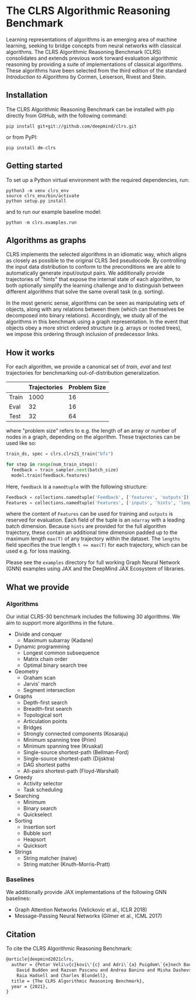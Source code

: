 # The CLRS Algorithmic Reasoning Benchmark

Learning representations of algorithms is an emerging area of machine learning,
seeking to bridge concepts from neural networks with classical algorithms. The
CLRS Algorithmic Reasoning Benchmark (CLRS) consolidates and extends previous
work torward evaluation algorithmic reasoning by providing a suite of
implementations of classical algorithms. These algorithms have been selected
from the third edition of the standard *Introduction to Algorithms* by Cormen,
Leiserson, Rivest and Stein.

## Installation

The CLRS Algorithmic Reasoning Benchmark can be installed with pip directly from
GitHub, with the following command:

```shell
pip install git+git://github.com/deepmind/clrs.git
```

or from PyPI:

```shell
pip install dm-clrs
```

## Getting started

To set up a Python virtual environment with the required dependencies, run:

```shell
python3 -m venv clrs_env
source clrs_env/bin/activate
python setup.py install
```

and to run our example baseline model:

```shell
python -m clrs.examples.run
```

## Algorithms as graphs

CLRS implements the selected algorithms in an idiomatic way, which aligns as
closely as possible to the original CLRS 3ed pseudocode. By controlling the
input data distribution to conform to the preconditions we are able to
automatically generate input/output pairs. We additionally provide trajectories
of "hints" that expose the internal state of each algorithm, to both optionally
simplify the learning challenge and to distinguish between different algorithms
that solve the same overall task (e.g. sorting).

In the most generic sense, algorithms can be seen as manipulating sets of
objects, along with any relations between them (which can themselves be
decomposed into binary relations). Accordingly, we study all of the algorithms
in this benchmark using a graph representation. In the event that objects obey a
more strict ordered structure (e.g. arrays or rooted trees), we impose this
ordering through inclusion of predecessor links.

## How it works

For each algorithm, we provide a canonical set of *train*, *eval* and *test*
trajectories for benchmarking out-of-distribution generalization.

|       | Trajectories | Problem Size |
|-------|--------------|--------------|
| Train | 1000         | 16           |
| Eval  | 32           | 16           |
| Test  | 32           | 64           |


where "problem size" refers to e.g. the length of an array or number of nodes in
a graph, depending on the algorithm. These trajectories can be used like so:

```python
train_ds, spec = clrs.clrs21_train("bfs")

for step in range(num_train_steps):
  feedback = train_sampler.next(batch_size)
  model.train(feedback.features)
```

Here, `feedback` is a `namedtuple` with the following structure:

```python
Feedback = collections.namedtuple('Feedback', ['features', 'outputs'])
Features = collections.namedtuple('Features', ['inputs', 'hints', 'lengths'])
```

where the content of `Features` can be used for training and `outputs` is
reserved for evaluation. Each field of the tuple is an `ndarray` with a leading
batch dimension. Because `hints` are provided for the full algorithm trajectory,
these contain an additional time dimension padded up to the maximum length
`max(T)` of any trajectory within the dataset. The `lengths` field specifies the
true length `t <= max(T)` for each trajectory, which can be used e.g. for loss
masking.

Please see the `examples` directory for full working Graph Neural Network (GNN)
examples using JAX and the DeepMind JAX Ecosystem of libraries.

## What we provide

### Algorithms

Our initial CLRS-30 benchmark includes the following 30 algorithms. We aim to
support more algorithms in the future.

- Divide and conquer
  - Maximum subarray (Kadane)
- Dynamic programming
  - Longest common subsequence
  - Matrix chain order
  - Optimal binary search tree
- Geometry
  - Graham scan
  - Jarvis' march
  - Segment intersection
- Graphs
  - Depth-first search
  - Breadth-first search
  - Topological sort
  - Articulation points
  - Bridges
  - Strongly connected components (Kosaraju)
  - Minimum spanning tree (Prim)
  - Minimum spanning tree (Kruskal)
  - Single-source shortest-path (Bellman-Ford)
  - Single-source shortest-path (Dijsktra)
  - DAG shortest paths
  - All-pairs shortest-path (Floyd-Warshall)
- Greedy
  - Activity selector
  - Task scheduling
- Searching
  - Minimum
  - Binary search
  - Quickselect
- Sorting
  - Insertion sort
  - Bubble sort
  - Heapsort
  - Quicksort
- Strings
  - String matcher (naive)
  - String matcher (Knuth-Morris-Pratt)

### Baselines

We additionally provide JAX implementations of the following GNN baselines:

- Graph Attention Networks (Velickovic et al., ICLR 2018)
- Message-Passing Neural Networks (Gilmer et al., ICML 2017)

## Citation

To cite the CLRS Algorithmic Reasoning Benchmark:

```latex
@article{deepmind2021clrs,
  author = {Petar Veli\v{c}kovi\'{c} and Adri\`{a} Puigdom\`{e}nech Badia and
    David Budden and Razvan Pascanu and Andrea Banino and Misha Dashevskiy and
    Raia Hadsell and Charles Blundell},
  title = {The CLRS Algorithmic Reasoning Benchmark},
  year = {2021},
}
```
